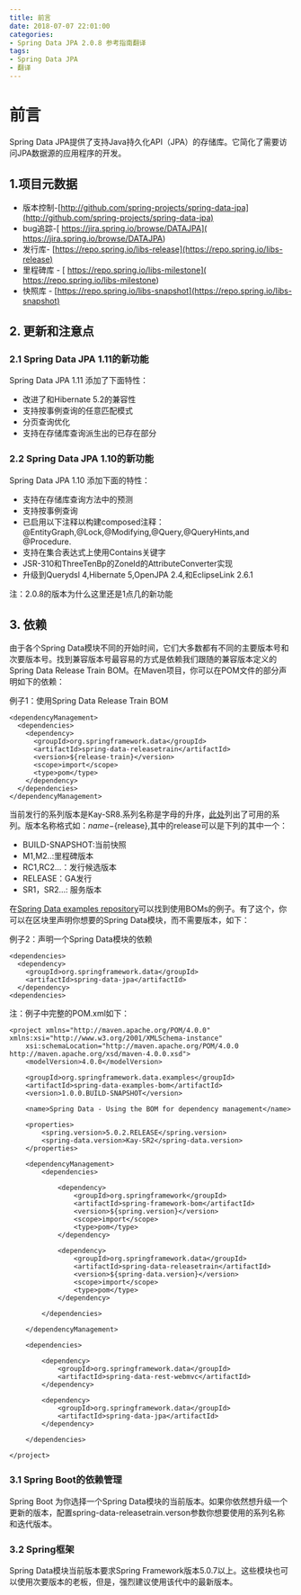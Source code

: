 ```yaml
---
title: 前言
date: 2018-07-07 22:01:00
categories:
- Spring Data JPA 2.0.8 参考指南翻译
tags:
- Spring Data JPA
- 翻译
---
```


# 前言

Spring Data JPA提供了支持Java持久化API（JPA）的存储库。它简化了需要访问JPA数据源的应用程序的开发。

## 1.项目元数据

* 版本控制-[http://github.com/spring-projects/spring-data-jpa](http://github.com/spring-projects/spring-data-jpa)
* bug追踪-[ https://jira.spring.io/browse/DATAJPA]( https://jira.spring.io/browse/DATAJPA)
* 发行库- [https://repo.spring.io/libs-release](https://repo.spring.io/libs-release)
* 里程碑库 - [ https://repo.spring.io/libs-milestone]( https://repo.spring.io/libs-milestone)
* 快照库 - [https://repo.spring.io/libs-snapshot](https://repo.spring.io/libs-snapshot)

## 2. 更新和注意点

### 2.1 Spring Data JPA 1.11的新功能

Spring Data JPA 1.11 添加了下面特性：

* 改进了和Hibernate 5.2的兼容性
* 支持按事例查询的任意匹配模式
* 分页查询优化
* 支持在存储库查询派生出的已存在部分

### 2.2 Spring Data JPA 1.10的新功能

Spring Data JPA 1.10 添加下面的特性：

* 支持在存储库查询方法中的预测
* 支持按事例查询
* 已启用以下注释以构建composed注释：@EntityGraph,@Lock,@Modifying,@Query,@QueryHints,and @Procedure.
* 支持在集合表达式上使用Contains关键字
* JSR-310和ThreeTenBp的ZoneId的AttributeConverter实现
* 升级到Querydsl 4,Hibernate 5,OpenJPA 2.4,和EclipseLink 2.6.1

注：2.0.8的版本为什么这里还是1点几的新功能

## 3. 依赖

由于各个Spring Data模块不同的开始时间，它们大多数都有不同的主要版本号和次要版本号。找到兼容版本号最容易的方式是依赖我们跟随的兼容版本定义的Spring Data Release Train BOM。在Maven项目，你可以在POM文件的<dependencyManagement/>部分声明如下的依赖：

例子1：使用Spring Data Release Train BOM

```
<dependencyManagement>
  <dependencies>
    <dependency>
      <groupId>org.springframework.data</groupId>
      <artifactId>spring-data-releasetrain</artifactId>
      <version>${release-train}</version>
      <scope>import</scope>
      <type>pom</type>
    </dependency>
  </dependencies>
</dependencyManagement>
```

当前发行的系列版本是Kay-SR8.系列名称是字母的升序，[此处](https://github.com/spring-projects/spring-data-commons/wiki/Release-planning)列出了可用的系列。版本名称格式如：${name}-${release},其中的release可以是下列的其中一个：

* BUILD-SNAPSHOT:当前快照
* M1,M2..:里程碑版本
* RC1,RC2...：发行候选版本
* RELEASE：GA发行
* SR1，SR2...: 服务版本

在[Spring Data examples repository](https://github.com/spring-projects/spring-data-examples/tree/master/bom)可以找到使用BOMs的例子。有了这个，你可以在<dependencies>区块里声明你想要的Spring Data模块，而不需要版本，如下：

例子2：声明一个Spring Data模块的依赖

```
<dependencies>
  <dependency>
    <groupId>org.springframework.data</groupId>
    <artifactId>spring-data-jpa</artifactId>
  </dependency>
<dependencies>
```

注：例子中完整的POM.xml如下：

```
<project xmlns="http://maven.apache.org/POM/4.0.0" xmlns:xsi="http://www.w3.org/2001/XMLSchema-instance"
	xsi:schemaLocation="http://maven.apache.org/POM/4.0.0 http://maven.apache.org/xsd/maven-4.0.0.xsd">
	<modelVersion>4.0.0</modelVersion>

	<groupId>org.springframework.data.examples</groupId>
	<artifactId>spring-data-examples-bom</artifactId>
	<version>1.0.0.BUILD-SNAPSHOT</version>

	<name>Spring Data - Using the BOM for dependency management</name>

	<properties>
		<spring.version>5.0.2.RELEASE</spring.version>
		<spring-data.version>Kay-SR2</spring-data.version>
	</properties>

	<dependencyManagement>
		<dependencies>

			<dependency>
				<groupId>org.springframework</groupId>
				<artifactId>spring-framework-bom</artifactId>
				<version>${spring.version}</version>
				<scope>import</scope>
				<type>pom</type>
			</dependency>

			<dependency>
				<groupId>org.springframework.data</groupId>
				<artifactId>spring-data-releasetrain</artifactId>
				<version>${spring-data.version}</version>
				<scope>import</scope>
				<type>pom</type>
			</dependency>

		</dependencies>

	</dependencyManagement>

	<dependencies>

		<dependency>
			<groupId>org.springframework.data</groupId>
			<artifactId>spring-data-rest-webmvc</artifactId>
		</dependency>

		<dependency>
			<groupId>org.springframework.data</groupId>
			<artifactId>spring-data-jpa</artifactId>
		</dependency>

	</dependencies>

</project>
```

### 3.1 Spring Boot的依赖管理

Spring Boot 为你选择一个Spring Data模块的当前版本。如果你依然想升级一个更新的版本，配置spring-data-releasetrain.verson参数你想要使用的系列名称和迭代版本。

### 3.2 Spring框架

Spring Data模块当前版本要求Spring Framework版本5.0.7以上。这些模块也可以使用次要版本的老板，但是，强烈建议使用该代中的最新版本。


